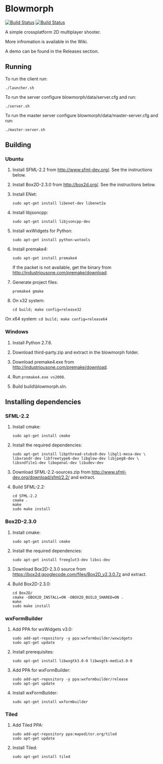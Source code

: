 ﻿Blowmorph
==========

[![Build Status](https://travis-ci.org/bmteam/blowmorph.svg?branch=master)](https://travis-ci.org/bmteam/blowmorph)
[![Build Status](https://ci.appveyor.com/api/projects/status/lecflmqj7erg90ps?svg=true)](https://ci.appveyor.com/project/xairy/blowmorph)


A simple crossplatform 2D multiplayer shooter.

More infromation is available in the Wiki.

A demo can be found in the Releases section.

## Running

To run the client run:
```
./launcher.sh
```

To run the server configure blowmorph/data/server.cfg and run:
```
./server.sh
```

To run the master server configure blowmorph/data/master-server.cfg and run:
```
./master-server.sh
```

## Building

### Ubuntu

1. Install SFML-2.2 from http://www.sfml-dev.org/. See the instructions below.

2. Install Box2D-2.3.0 from http://box2d.org/. See the instructions below.

3. Install ENet:
    ```
    sudo apt-get install libenet-dev libenet2a
    ```

4. Install libjsoncpp:
    ```
    sudo apt-get install libjsoncpp-dev
    ```

5. Install wxWidgets for Python:
    ```
    sudo apt-get install python-wxtools
    ```

6. Install premake4:
    ```
    sudo apt-get install premake4
    ```
    
    If the packet is not available, get the binary from http://industriousone.com/premake/download.

7. Generate project files:
    ```
    premake4 gmake
    ```

8. On x32 system:
    ```
    cd build; make config=release32
    ```
On x64 system:
    ```
    cd build; make config=release64
    ```

### Windows

1. Install Python 2.7.6.

2. Download third-party.zip and extract in the blowmorph folder.

3. Download premake4.exe from http://industriousone.com/premake/download.

4. Run `premake4.exe vs2008`.

5. Build build\blowmorph.sln.
    
## Installing dependencies

### SFML-2.2

1. Install cmake:
    ```
    sudo apt-get install cmake
    ```

2. Install the required dependencies:
    ```
    sudo apt-get install libpthread-stubs0-dev libgl1-mesa-dev \
    libxrandr-dev libfreetype6-dev libglew-dev libjpeg8-dev \
    libsndfile1-dev libopenal-dev libudev-dev
    ```

3. Download SFML-2.2-sources.zip from http://www.sfml-dev.org/download/sfml/2.2/ and extract.

4. Build SFML-2.2:
    ```
    cd SFML-2.2
    cmake .
    make
    sudo make install
    ```

### Box2D-2.3.0

1. Install cmake:
    ```
    sudo apt-get install cmake
    ```

2. Install the required dependencies:
    ```
    sudo apt-get install freeglut3-dev libxi-dev
    ```

3. Download Box2D-2.3.0 source from https://box2d.googlecode.com/files/Box2D_v2.3.0.7z and extract.

4. Build Box2D-2.3.0:
    ```
    cd Box2D/
    cmake -DBOX2D_INSTALL=ON -DBOX2D_BUILD_SHARED=ON .
    make
    sudo make install
    ```

### wxFormBuilder

1. Add PPA for wxWidgets v3.0:
    ```
    sudo add-apt-repository -y ppa:wxformbuilder/wxwidgets
    sudo apt-get update
    ```

2. Install prerequisites:
    ```
    sudo apt-get install libwxgtk3.0-0 libwxgtk-media3.0-0
    ```

3. Add PPA for wxFormBuilder:
    ```
    sudo add-apt-repository -y ppa:wxformbuilder/release
    sudo apt-get update
    ```

4. Install wxFormBuilder:
    ```
    sudo apt-get install wxformbuilder
    ```

### Tiled

1. Add Tiled PPA:
    ```
    sudo add-apt-repository ppa:mapeditor.org/tiled
    sudo apt-get update
    ```

2. Install Tiled:
    ```
    sudo apt-get install tiled
    ```
